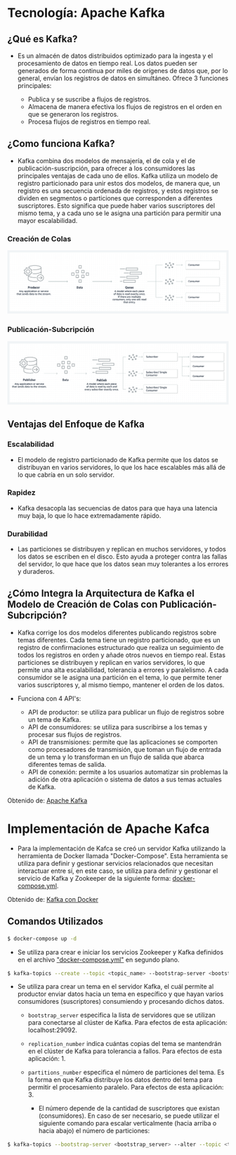 # Tecnología: Apache Kafka

## ¿Qué es Kafka? 

- Es un almacén de datos distribuidos optimizado para la ingesta y el procesamiento de datos en tiempo real. Los datos pueden ser generados de forma continua por miles de orígenes de datos que, por lo general, envían los registros de datos en simultáneo. Ofrece 3 funciones principales: 

    - Publica y se suscribe a flujos de registros.
    - Almacena de manera efectiva los flujos de registros en el orden en que se generaron los registros.
    - Procesa flujos de registros en tiempo real.

## ¿Como funciona Kafka?

- Kafka combina dos modelos de mensajería, el de cola y el de publicación-suscripción, para ofrecer a los consumidores las principales ventajas de cada uno de ellos. Kafka utiliza un modelo de registro particionado para unir estos dos modelos, de manera que, un registro es una secuencia ordenada de registros, y estos registros se dividen en segmentos o particiones que corresponden a diferentes suscriptores. Esto significa que puede haber varios suscriptores del mismo tema, y a cada uno se le asigna una partición para permitir una mayor escalabilidad.

### Creación de Colas

![](resources/queues.png)

### Publicación-Subcripción

![](resources/subscription-publication.png)

## Ventajas del Enfoque de Kafka

### Escalabilidad
- El modelo de registro particionado de Kafka permite que los datos se distribuyan en varios servidores, lo que los hace escalables más allá de lo que cabría en un solo servidor. 

### Rapidez
- Kafka desacopla las secuencias de datos para que haya una latencia muy baja, lo que lo hace extremadamente rápido. 

### Durabilidad
- Las particiones se distribuyen y replican en muchos servidores, y todos los datos se escriben en el disco. Esto ayuda a proteger contra las fallas del servidor, lo que hace que los datos sean muy tolerantes a los errores y duraderos.

## ¿Cómo Integra la Arquitectura de Kafka el Modelo de Creación de Colas con Publicación-Subcripción?

- Kafka corrige los dos modelos diferentes publicando registros sobre temas diferentes. Cada tema tiene un registro particionado, que es un registro de confirmaciones estructurado que realiza un seguimiento de todos los registros en orden y añade otros nuevos en tiempo real. Estas particiones se distribuyen y replican en varios servidores, lo que permite una alta escalabilidad, tolerancia a errores y paralelismo. A cada consumidor se le asigna una partición en el tema, lo que permite tener varios suscriptores y, al mismo tiempo, mantener el orden de los datos.

- Funciona con 4 API's:

    - API de productor: se utiliza para publicar un flujo de registros sobre un tema de Kafka.
    - API de consumidores: se utiliza para suscribirse a los temas y procesar sus flujos de registros.
    - API de transmisiones: permite que las aplicaciones se comporten como procesadores de transmisión, que toman un flujo de entrada de un tema y lo transforman en un flujo de salida que abarca diferentes temas de salida.
    - API de conexión: permite a los usuarios automatizar sin problemas la adición de otra aplicación o sistema de datos a sus temas actuales de Kafka.
 
Obtenido de: [Apache Kafka](https://aws.amazon.com/es/what-is/apache-kafka/)

# Implementación de Apache Kafca

- Para la implementación de Kafca se creó un servidor Kafka utilizando la herramienta de Docker llamada "Docker-Compose". Esta herramienta se utiliza para definir y gestionar servicios relacionados que necesitan interactuar entre sí, en este caso, se utiliza para definir y gestionar el servicio de Kafka y Zookeeper de la siguiente forma: [docker-compose.yml](docker-compose.yml).

Obtenido de: [Kafka con Docker](https://sacavix.com/2022/02/iniciando-kafka-con-docker/)

## Comandos Utilizados 

```bash
$ docker-compose up -d
```

- Se utiliza para crear e iniciar los servicios Zookeeper y Kafka definidos en el archivo ["docker-compose.yml"](docker-compose.yml) en segundo plano.

```bash
$ kafka-topics --create --topic <topic_name> --bootstrap-server <bootstrap_server> --replication-factor <replications_number> --partitions <partitions_number>
```

- Se utiliza para crear un tema en el servidor Kafka, el cuál permite al productor enviar datos hacia un tema en específico y que hayan varios consumidores (suscriptores) consumiendo y procesando dichos datos. 

    - `bootstrap_server` especifica la lista de servidores que se utilizan para conectarse al clúster de Kafka. Para efectos de esta aplicación: localhost:29092.

    - `replication_number` indica cuántas copias del tema se mantendrán en el clúster de Kafka para tolerancia a fallos. Para efectos de esta aplicación: 1.

    - `partitions_number` especifica el número de particiones del tema. Es la forma en que Kafka distribuye los datos dentro del tema para permitir el procesamiento paralelo. Para efectos de esta aplicación: 3.

        - El número depende de la cantidad de suscriptores que existan (consumidores). En caso de ser necesario, se puede utilizar el siguiente comando para escalar verticalmente (hacia arriba o hacia abajo) el número de particiones:

```bash
$ kafka-topics --bootstrap-server <bootstrap_server> --alter --topic <topic_name> --partitions <new_partitions_number>
```
